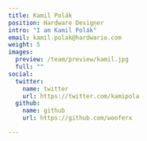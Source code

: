 ```yaml
---
title: Kamil Polák
position: Hardware Designer
intro: "I am Kamil Polák"
email: kamil.polak@hardwario.com
weight: 5
images:
  preview: /team/preview/kamil.jpg
  full: ""
social:
  twitter:
    name: twitter
    url: https://twitter.com/kamipola
  github:
    name: github
    url: https://github.com/wooferx

---
```

